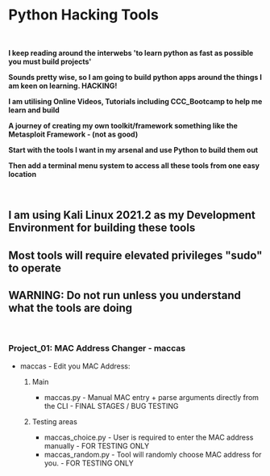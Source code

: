 # Python Hacking Tools

<br />

**I keep reading around the interwebs 'to learn python as fast as possible you must build projects'**

**Sounds pretty wise, so I am going to build python apps around the things I am keen on learning. HACKING!**

**I am utilising Online Videos, Tutorials including CCC_Bootcamp to help me learn and build**

**A journey of creating my own toolkit/framework something like the Metasploit Framework - (not as good)**

**Start with the tools I want in my arsenal and use Python to build them out**

**Then add a terminal menu system to access all these tools from one easy location**


<br />


## I am using Kali Linux 2021.2 as my Development Environment for building these tools

## Most tools will require elevated privileges "sudo" to operate

## WARNING: Do not run unless you understand what the tools are doing 

<br />

### Project_01: MAC Address Changer - maccas

* maccas - Edit you MAC Address:

    1. Main
        - maccas.py - Manual MAC entry + parse arguments directly from the CLI  - FINAL STAGES / BUG TESTING
  
    2. Testing areas
        - maccas_choice.py - User is required to enter the MAC address manually - FOR TESTING ONLY
        - maccas_random.py - Tool will randomly choose MAC address for you. - FOR TESTING ONLY
 
